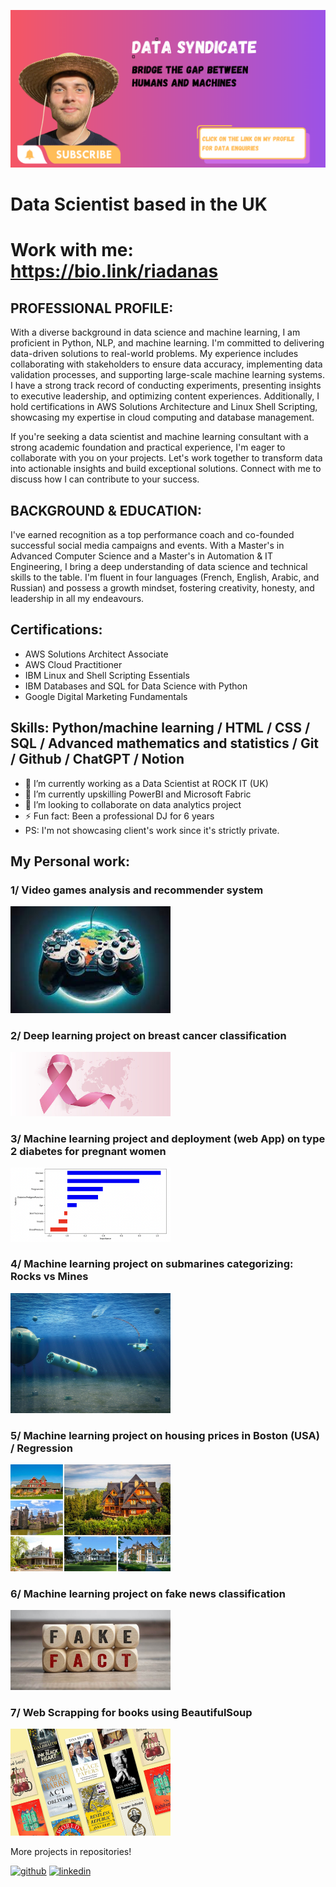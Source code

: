 ![Data Scientist](https://github.com/anesriad/anesriad/blob/main/data%20syndicate%20github.png)

#  Data Scientist based in the UK
#  Work with me: https://bio.link/riadanas
## PROFESSIONAL PROFILE:

With a diverse background in data science and machine learning, I am proficient in Python, NLP, and machine learning. I'm committed to delivering data-driven solutions to real-world problems. My experience includes collaborating with stakeholders to ensure data accuracy, implementing data validation processes, and supporting large-scale machine learning systems. I have a strong track record of conducting experiments, presenting insights to executive leadership, and optimizing content experiences. Additionally, I hold certifications in AWS Solutions Architecture and Linux Shell Scripting, showcasing my expertise in cloud computing and database management.

If you're seeking a data scientist and machine learning consultant with a strong academic foundation and practical experience, I'm eager to collaborate with you on your projects. Let's work together to transform data into actionable insights and build exceptional solutions. Connect with me to discuss how I can contribute to your success.


## BACKGROUND & EDUCATION:

I've earned recognition as a top performance coach and co-founded successful social media campaigns and events. With a Master's in Advanced Computer Science and a Master's in Automation & IT Engineering, I bring a deep understanding of data science and technical skills to the table. I'm fluent in four languages (French, English, Arabic, and Russian) and possess a growth mindset, fostering creativity, honesty, and leadership in all my endeavours.

## Certifications:

- AWS Solutions Architect Associate
- AWS Cloud Practitioner
- IBM Linux and Shell Scripting Essentials
- IBM Databases and SQL for Data Science with Python
- Google Digital Marketing Fundamentals


## Skills: Python/machine learning / HTML / CSS / SQL / Advanced mathematics and statistics / Git / Github / ChatGPT / Notion

- 🔭 I’m currently working as a Data Scientist at ROCK IT (UK)
- 🌱 I’m currently upskilling PowerBI and Microsoft Fabric
- 👯 I’m looking to collaborate on data analytics project
- ⚡ Fun fact: Been a professional DJ for 6 years
- PS: I'm not showcasing client's work since it's strictly private.

## My Personal work:

### 1/ Video games analysis and recommender system
<a href="https://github.com/anesriad/video_games_recommender.git"><img src= "https://github.com/anesriad/video_games_recommender/blob/main/video_game_image.jpeg" width="256" alt= "video games recommender" /> </a>

### 2/ Deep learning project on breast cancer classification
<a href="https://github.com/anesriad/deep_learning_breast_cancer.git"><img src= "https://github.com/anesriad/anesriad/blob/main/breast_cancer.jpeg" width="256" alt= "Deep learning breast cancer" /> </a>

### 3/ Machine learning project and deployment (web App) on type 2 diabetes for pregnant women
<a href="https://github.com/anesriad/ML_diabetes"><img src= "https://github.com/anesriad/anesriad/blob/main/ML_type2_diabetes.png" width="256" alt= "ML diabetes type 2" /> </a>

### 4/ Machine learning project on submarines categorizing: Rocks vs Mines
<a href="https://github.com/anesriad/rock_vs_mine.git"><img src= "https://github.com/anesriad/anesriad/blob/main/rock_vs_mine_picture.jpeg" width="256" alt= "ML rock vs mine" /> </a>

### 5/ Machine learning project on housing prices in Boston (USA) / Regression
<a href="https://github.com/anesriad/housing_prices.git"><img src= "https://github.com/anesriad/anesriad/blob/main/Beautiful-Houses.jpeg" width="256" alt= "ML housing prices" /> </a>

### 6/ Machine learning project on fake news classification
<a href="https://github.com/anesriad/Fake_news_ML.git"><img src= "https://github.com/anesriad/anesriad/blob/main/fake_news.jpeg" width="256" alt= "ML fake news" /> </a>

### 7/ Web Scrapping for books using BeautifulSoup
<a href="https://github.com/anesriad/web_scrapping_books_bs4.git"><img src= "https://github.com/anesriad/web_scrapping_books_bs4/blob/main/books2.jpeg" width="256" alt= "web scrapping books" /> </a>

More projects in repositories!



[<img src='https://cdn.jsdelivr.net/npm/simple-icons@3.0.1/icons/github.svg' alt='github' height='40'>](https://github.com/anesriad)  [<img src='https://cdn.jsdelivr.net/npm/simple-icons@3.0.1/icons/linkedin.svg' alt='linkedin' height='40'>](https://www.linkedin.com/in/riadanas/) 


